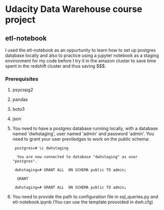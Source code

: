 # Udacity Data Warehouse course project
## etl-notebook
I used the etl-notebook as an oppurtunity to learn how to set up postgres database locally and also to practice using a jupyter notebook as a staging environment for my code before I try it in the amazon cluster to save time spent in the redshift cluster and thus saving $$$.
### Prerequisites 
1. psycopg2
2. pandas 
3. boto3
4. json
5. You need to have a postgres database running locally, with a database named 'dwhstaging', user named 'admin' and password 'admin'. You need to grant your user previledges to work on the public schema:


        postgres=# \c dwhstaging 
    
         You are now connected to database "dwhstaging" as user "postgres".

        dwhstaging=# GRANT ALL  ON SCHEMA public TO admin;

         GRANT

        dwhstaging=# GRANT ALL  ON SCHEMA public TO admin;
6. You need to provide the path to configuration file in sql_queries.py and etl-notebook.ipynb (You can use the template proovided in dwh.cfg)
